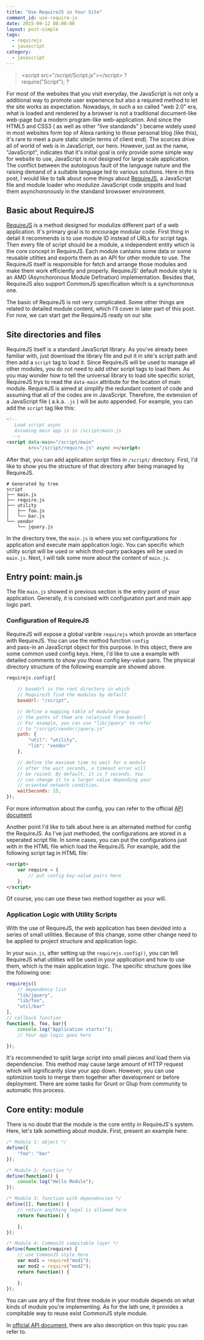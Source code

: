 ```yaml
---
title: "Use RequireJS in Your Site"
comment_id: use-require-js
date: 2015-09-12 08:00:00
layout: post-simple
tags:
  - requirejs
  - javascript
category:
  - javascript
---
```


> &lt;script src="/script/Script.js"&gt;&lt;/script&gt; ? 
> <br/>
> require("Script"); ?

For most of the websites that you visit everyday, the JavaScript 
is not only a additional way to promote user experience but also a
required method to let the site works as expectation. Nowadays, in
such a so called "web 2.0" era, what is loaded and rendered by a
browser is not a traditional document-like web-page but a modern
program-like web-application. And since the HTML5 and CSS3
( as well as other "live standands" ) became widely used in most websites
form top of Alexa ranking to those personal blog (like this), it's rare
to meet a pure static site(in terms of client end). The scorces drive 
all of world of web is in JavaScript, our hero. However, just as
the name, "JavaScript", indicates that it's initial goal is only provide 
some simple way for website to use, JavaScript is *not* designed for 
large scale application. The conflict between the autologous fault of the language nature 
and the raising demand of a suitable language led to various solutions.
Here in this post, I would like to talk about some things about
[RequireJS][], a JavaScript file and module loader who modulize JavaScript
code snippits and load them asynchoronously in the standand
browswer environment.

<!-- more -->

Basic about RequireJS
---------------------

[RequireJS][] is a method designed for modulize different part of
a web application. It's primary goal is to encourage modular code.
First thing in detail it recommends is to use module ID instead of 
URLs for script tags. Then every file of script should be a module,
a independent entity which is the core concept in RequireJS. Each 
module cantains some data or some reusable utilties and exports them
as an API for other module to use. The RequireJS itself is responsible 
for fetch and arrange those modules and make them work efficiently
and properly. RequireJS' default module style is an AMD
(Asynchoronous Module Defination) implementation. Besides that, RequireJS
also support CommonJS specification which is a synchoronous one.

The basic of RequireJS is not very complicated. Some other things 
are related to detailed module content, which I'll cover in later 
part of this post. For now, we can start get the RequireJS ready
on our site.

Site directories and files
--------------------------

RequireJS itself is a standard JavaScript library. As you've already
been familiar with, just download the library file and put it in 
site's script path and then add a `script` tag to load it. Since RequireJS
will be used to manage all other modules, you do not need to add other 
script tags to load them. As you may wonder how to tell the universal
library to load site specific script, RequireJS trys to read the 
`data-main` attribute for the location of main module. RequireJS is aimed 
at simplify the redundant content of code and assuming that all of 
the codes are in JavaScript. Therefore, the extension of a JavaScript file
( a.k.a. `.js` ) will be auto appended. For example, you can add the 
`script` tag like this:

```html
<!--
   Load script async
   Assuming main app is in /script/main.js 
  -->
<script data-main="/script/main"
        src="/script/require.js" async ></script>
```

After that, you can add application script files in `/script/` directory.
First, I'd like to show you the structure of that directory after
being managed by RequireJS.

```
# Generated by tree
script
├── main.js
├── require.js
├── utility
│   ├── foo.js
│   └── bar.js   
└── vendor
    └── jquery.js
```

In the directory tree, the `main.js` is where you set configurations
for application and execute main application logic. You can specific which
utility script will be used or which third-party packages will be used
in `main.js`. Next, I will talk some more about the content of `main.js`.

Entry point: main.js
--------------------

The file `main.js` showed in previous section is the entry point of your 
application. Generally, it is consised with configuration part and 
main app logic part.

### Configuration of RequireJS 

RequireJS will expose a global varible `requirejs` which provide an
interface with RequireJS. You can use the method function `config`\
and pass-in an JavaScript object for this purpose. In this 
object, there are some common used config keys. Here, I'd like
to use a example with detailed comments to show you those config 
key-value pairs. The physical directory structure of the following
example are showed above.

```javascript
requirejs.config({
	
	// baseUrl is the root directory in which 
	// RequireJS find the modules by default
	baseUrl: "/script",

	// define a mapping table of module group 
	// the paths of them are relatived from baseUrl
	// For example, you can use "lib/jquery" to refer
	// to "/script/vendor/jquery.js"
    path: {
		"util": "utility",
		"lib": "vendor"
	},

	// define the maximum time to wait for a module
	// after the wait seconds, a timeout error will
	// be raised. By default, it is 7 seconds. You
	// can change it to a larger value depending your 
	// oriented network condition.
	waitSeconds: 15,
});
```
For more information about the config, you can refer
to the official [API document][RequireJS API]

Another point I'd like to talk about here is an alternated
method for config the RequireJS. As I've just methoded, the
configurations are stored in a seperated script file. In some 
cases, you can put the configurations just with in the HTML
file which load the RequireJS. For example, add the following 
script tag in HTML file:

```html
<script>
	var require = {
		// put config key-value pairs here
	};
</script>
```

Of course, you can use these two method together as your will.

### Application Logic with Utility Scripts

With the use of RequireJS, the web application has been devided into a 
series of small utilities. Because of this change, some other change 
need to be applied to project structure and application logic. 

In your `main.js`, after setting up the `requirejs.config()`, you can tell 
RequireJS what utilities will be used in your application and how to use 
them, which is the main application logic. The specific structure goes like 
the following one:

```javascript
requirejs([
	// dependency list
	"lib/jquery", 
	"lib/foo",
	"util/bar"
], 
// callback function
function($, foo, bar){
	console.log("Application starts!");
	// Your app logic goes here

});
```

It's recommended to split large script into small pieces and load them via 
dependencise. This method may cause large amount of HTTP request which will
significantly slow your app down. However, you can use optimizion tools to 
merge them together after development or before deployment. There are some 
tasks for Grunt or Glup from community to automatic this process.

Core entity: module
-------------------

There is no doubt that the module is the core entity in RequireJS's system.
Here, let's talk something about module. First, present an example here:

```javascript
/* Module 1: object */
define({
	"foo": "bar"
});

/* Module 2: function */
define(function() {
    console.log("Hello Module");
});

/* Module 3: function with dependencies */
define([], function() {
	// return anything legal is allowed here
    return function() {

    };
});

/* Module 4: CommonJS compitable layer */
define(function(require) {
	// use CommonJS style here
	var mod1 = require("mod1");
	var mod2 = require("mod2");
    return function() {

    };
});
```

You can use any of the first three module in your module depends on
what kinds of module you're implementing. As for the lath one, it 
provides a compitable way to reuse exist CommonJS style module.

In [official API document][RequireJS API], there are also description
 on this topic you can refer to.


[RequireJS]: http://www.requirejs.org/  "RequireJS's Official Site"

[RequireJS API]: http://www.requirejs.org/docs/api.html "RequireJS's Official API document"